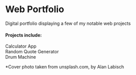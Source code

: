 # Web Portfolio
Digital portfolio displaying a few of my notable web projects

#### Projects include:

Calculator App  
Random Quote Generator  
Drum Machine  
  
  
*Cover photo taken from unsplash.com, by Alan Labisch
